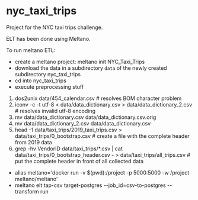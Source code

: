# nyc_taxi_trips
Project for the NYC taxi trips challenge.

ELT has been done using Meltano.

To run meltano ETL:
* create a meltano project: meltano init NYC_Taxi_Trips
* download the data in a subdirectory `data` of the newly created subdirectory nyc_taxi_trips
* cd into nyc_taxi_trips
* execute preprocessing stuff
1. dos2unix data/454_calendar.csv   # resolves BOM character problem
1. iconv -c -t utf-8 < data/data_dictionary.csv > data/data_dictionary_2.csv   # resolves invalid utf-8 encoding
1. mv data/data_dictionary.csv data/data_dictionary.csv.orig
1. mv data/data_dictionary_2.csv data/data_dictionary.csv
1. head -1 data/taxi_trips/2019_taxi_trips.csv > data/taxi_trips/0_bootstrap.csv   # create a file with the complete header from 2019 data
1. grep -hv VendorID data/taxi_trips/*.csv | cat data/taxi_trips/0_bootstrap_header.csv - > data/taxi_trips/all_trips.csv   # put the complete header in front of all collected data
* alias meltano='docker run -v $(pwd):/project -p 5000:5000 -w /project meltano/meltano'
* meltano elt tap-csv target-postgres --job_id=csv-to-postgres --transform run


